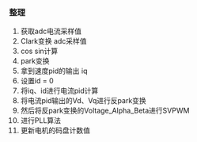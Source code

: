 ### 整理
1. 获取adc电流采样值
2. Clark变换 adc采样值
3. cos sin计算
4. park变换
5. 拿到速度pid的输出 iq 
6. 设置id = 0
7. 将iq、id进行电流pid计算
8. 将电流pid输出的Vd、Vq进行反park变换
9. 然后将反park变换的Voltage_Alpha_Beta进行SVPWM
10. 进行PLL算法
11. 更新电机的码盘计数值